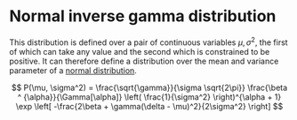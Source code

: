 # Normal inverse gamma distribution

This distribution is defined over a pair of continuous variables $\mu,
\sigma^2$, the first of which can take any value and the second which is
constrained to be positive. It can therefore define a distribution over the mean
and variance parameter of a [normal distribution](202210091114.md).

$$
P(\mu, \sigma^2) =
\frac{\sqrt{\gamma}}{\sigma \sqrt{2\pi}}
\frac{\beta ^ {\alpha}}{\Gamma[\alpha]}
\left( \frac{1}{\sigma^2} \right)^{\alpha + 1}
\exp \left[
-\frac{2\beta + \gamma(\delta - \mu)^2}{2\sigma^2}
\right]
$$

